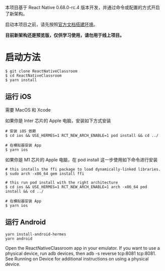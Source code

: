本项目基于 React Native 0.68.0-rc.4 版本开发，并通过命令或配置的方式开启了新架构。

启动本项目之前，请先按照[官方文档搭建环境](https://reactnative.cn/docs/environment-setup)。

**目前新架构还是预览版，仅供学习使用，请勿用于线上项目。**

# 启动方法

```
$ git clone ReactNativeClassroom
$ cd ReactNativeClassroom
$ yarn install
```

## 运行 iOS

需要 MacOS 和 Xcode

如果你是 Inter 芯片的 Apple 电脑，安装如下方式安装

```
# 安装 iOS 依赖
$ cd ios && USE_HERMES=1 RCT_NEW_ARCH_ENABLE=1 pod install && cd ../

# 在模拟器安装 App
$ yarn ios
```


如果你是 M1 芯片的 Apple 电脑，在 pod install 这一步使用如下命令进行安装

```
# this installs the ffi package to load dynamically-linked libraries.
$ sudo arch -x86_64 gem install ffi

# this run pod install with the right architecture
$ cd ios && USE_HERMES=1 RCT_NEW_ARCH_ENABLE=1 arch -x86_64 pod install && cd ../

# 在模拟器安装 App
$ yarn ios
```


## 运行 Android

```
yarn install-android-hermes
yarn android
```

Open the ReactNativeClassroom app in your emulator. If you want to use a physical device, run adb devices, then adb -s <device name> reverse tcp:8081 tcp:8081. See Running on Device for additional instructions on using a physical device.


